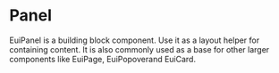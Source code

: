 <EuiPageHeader>
  <EuiPageHeaderSection>
    <EuiTitle @size="l">
      <h1>
        Panel
      </h1>
    </EuiTitle>
    <EuiSpacer @size='l' />
    <EuiText>
  <p>
    EuiPanel is a building block component. Use it as a layout helper for containing content. It is also commonly used as a base for other larger components like EuiPage, EuiPopoverand EuiCard.
  </p>
</EuiText>
  </EuiPageHeaderSection>
</EuiPageHeader>
